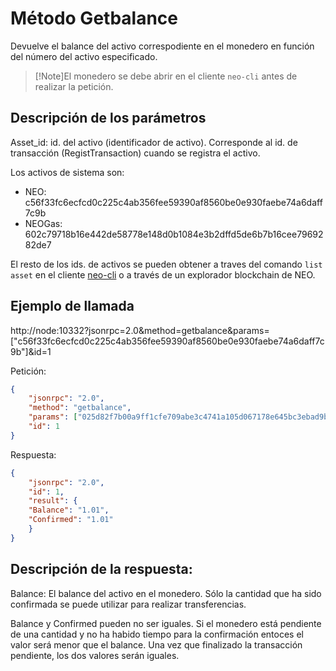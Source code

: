 # Método Getbalance

Devuelve el balance del activo correspodiente en el monedero en función del número del activo especificado.

>[!Note]El monedero se debe abrir en el cliente `neo-cli` antes de realizar la petición.

## Descripción de los parámetros

Asset_id: id. del activo (identificador de activo). Corresponde al id. de transacción (RegistTransaction) cuando se registra
el activo.

Los activos de sistema son:
- NEO: c56f33fc6ecfcd0c225c4ab356fee59390af8560be0e930faebe74a6daff7c9b <br>
- NEOGas: 602c79718b16e442de58778e148d0b1084e3b2dffd5de6b7b16cee7969282de7

El resto de los ids. de activos se pueden obtener a traves del comando `list asset` en el cliente [neo-cli](../cli.md) o a través de un explorador blockchain de NEO.

## Ejemplo de llamada


http://node:10332?jsonrpc=2.0&method=getbalance&params=["c56f33fc6ecfcd0c225c4ab356fee59390af8560be0e930faebe74a6daff7c9b"]&id=1


Petición:

```json
{
	"jsonrpc": "2.0",
	"method": "getbalance",
	"params": ["025d82f7b00a9ff1cfe709abe3c4741a105d067178e645bc3ebad9bc79af47d4"],
	"id": 1
}
```

Respuesta:

```json
{
	"jsonrpc": "2.0",
	"id": 1,
	"result": {
	"Balance": "1.01",
	"Confirmed": "1.01"
	}
}
```

## Descripción de la respuesta:

Balance: El balance del activo en el monedero. Sólo la cantidad que ha sido confirmada se puede utilizar para realizar transferencias.

Balance y Confirmed pueden no ser iguales. Si el monedero está pendiente de una cantidad y no ha habido tiempo para la confirmación entoces el valor será menor que el balance. Una vez que finalizado la transacción pendiente, los dos valores serán iguales.

